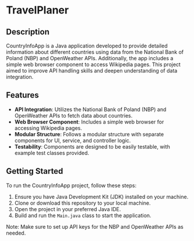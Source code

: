 # TravelPlaner

## Description

CountryInfoApp is a Java application developed to provide detailed information about different countries using data from the National Bank of Poland (NBP) and OpenWeather APIs. Additionally, the app includes a simple web browser component to access Wikipedia pages. This project aimed to improve API handling skills and deepen understanding of data integration.

## Features

- **API Integration**: Utilizes the National Bank of Poland (NBP) and OpenWeather APIs to fetch data about countries.
- **Web Browser Component**: Includes a simple web browser for accessing Wikipedia pages.
- **Modular Structure**: Follows a modular structure with separate components for UI, service, and controller logic.
- **Testability**: Components are designed to be easily testable, with example test classes provided.

## Getting Started

To run the CountryInfoApp project, follow these steps:

1. Ensure you have Java Development Kit (JDK) installed on your machine.
2. Clone or download this repository to your local machine.
3. Open the project in your preferred Java IDE.
4. Build and run the `Main.java` class to start the application.

Note: Make sure to set up API keys for the NBP and OpenWeather APIs as needed.
